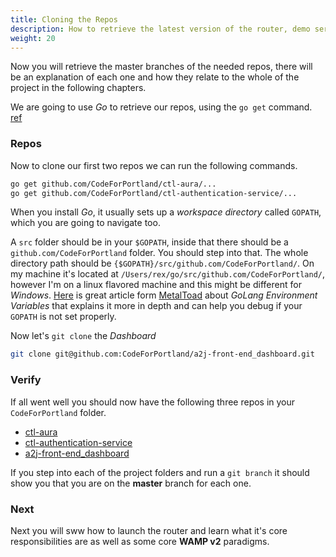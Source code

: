 ```yaml
---
title: Cloning the Repos 
description: How to retrieve the latest version of the router, demo service and interface.
weight: 20
---
```


Now you will retrieve the master branches of the needed repos, there will be an explanation of each one and how they relate to the whole of the project in the following chapters.

We are going to use *Go* to retrieve our repos, using the `go get` command. [ref](https://golang.org/cmd/go/)


### Repos

Now to clone our first two repos we can run the following commands. 
```bash
go get github.com/CodeForPortland/ctl-aura/...
go get github.com/CodeForPortland/ctl-authentication-service/...
```

When you install *Go*, it usually sets up a *workspace directory* called `GOPATH`, which you are going to navigate too. 

A `src` folder should be in your `$GOPATH`, inside that there should be a `github.com/CodeForPortland` folder. You should step into that. The whole directory path should be `{$GOPATH}/src/github.com/CodeForPortland/`. On my machine it's located at `/Users/rex/go/src/github.com/CodeForPortland/`, however I'm on a linux flavored machine and this might be different for *Windows*. [Here](https://www.metaltoad.com/blog/golang-environment-configuration) is great article form [MetalToad](https://www.metaltoad.com) about *GoLang Environment Variables* that explains it more in depth and can help you debug if your `GOPATH` is not set properly. 

Now let's `git clone` the *Dashboard*

```bash
git clone git@github.com:CodeForPortland/a2j-front-end_dashboard.git
```

### Verify

If all went well you should now have the following three repos in your `CodeForPortland` folder.

- [ctl-aura](https://github.com/CodeForPortland/ctl-aura)
- [ctl-authentication-service](https://github.com/CodeForPortland/ctl-authentication-service)
- [a2j-front-end_dashboard](https://github.com/CodeForPortland/a2j-front-end_dashboard)

If you step into each of the project folders and run a `git branch` it should show you that you are on the **master** branch for each one.

### Next

Next you will sww how to launch the router and learn what it's core responsibilities are as well as some core **WAMP v2** paradigms.  